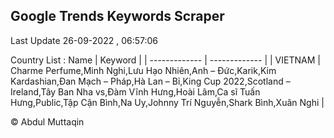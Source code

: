 

## Google Trends Keywords Scraper 
 
Last Update 26-09-2022 , 06:57:06

Country List :
 Name  | Keyword |
| ------------- | ------------- |
| VIETNAM | Charme Perfume,Minh Nghi,Lưu Hạo Nhiên,Anh – Đức,Karik,Kim Kardashian,Đan Mạch – Pháp,Hà Lan – Bỉ,King Cup 2022,Scotland – Ireland,Tây Ban Nha vs,Đàm Vĩnh Hưng,Hoài Lâm,Ca sĩ Tuấn Hưng,Public,Tập Cận Bình,Na Uy,Johnny Trí Nguyễn,Shark Bình,Xuân Nghi |



© Abdul Muttaqin 
